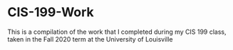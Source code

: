 # CIS-199-Work
This is a compilation of the work that I completed during my CIS 199 class, taken in the Fall 2020 term at the University of Louisville
